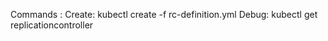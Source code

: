 Commands : 
  Create:
    kubectl create -f rc-definition.yml
  Debug:
    kubectl get replicationcontroller